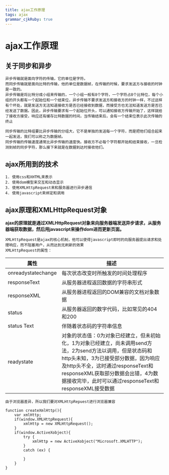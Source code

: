 ```yaml
---
title: ajax工作原理
tags: ajax
grammar_cjkRuby: true
---
```


# ajax工作原理
<!-- more -->

## 关于同步和异步

	异步传输就是面向字符的传输，它的单位是字符。
	而同步传输就是面向比特的传输，他的单位是数据帧，在传输的时候，要求发送方与接收的时钟是一致的。
	异步传输是将比特分成小组来传输的，一个小组一般有8个字符，一个字符占8个比特位，每个小组的开头都有一个起始位和一个结束位，异步传输不要求发送方和接收方的时钟一样，不过这样有个坏处，就是发送方无法知道接收方是否已经接收到数据，而接受方也无法知道发送方是否已经发送了数据。因此，异步传输要求有一个起始位开头，可以通知接收方传输开始了，这样就给了接收方接受，响应还有缓存比特数据的时间，当传输结束后，会有一个结束位表示此次传输的终止
	
	同步传输的比特组要比异步传输的分组大，它不是单独的发送每一个字符，而是把他们组合起来一起发送，我们可以称之为数据帧。
	同步传输的传输速度通常比异步传输的速度快。接收方不必每个字符都开始和结束接收，一旦检测到帧的同步字符，那么接下来就是在数据到达时接收他们。
	
## ajax所用到的技术
	1. 使用css和XHTML来表示
	2. 使用dom模型来交互和动态显示
	3. 使用XMLHttpRequest来和服务器进行异步通信
	4. 使用javascript来绑定和调用
	
## ajax原理和XMLHttpRequest对象

**ajax的原理就是通过XMLHttpRequest对象来向服务器端发送异步请求，从服务器端获取数据，然后用javascript来操作dom进而更新页面。**

	XMLHttpRequest是ajax的核心机制，他可以使得javascript即时的向服务器提出请求和处理响应，而不阻塞用户，从而达到无刷新的效果
	XMLHttpRequest的属性：
	

|   属性  |  描述   |
| --- | --- |
|  onreadystatechange   |  每次状态改变时所触发的时间处理程序   |
|  responseText   |  从服务器进程返回数据的字符串形式   |
|  responseXML   |  从服务器进程返回的DOM兼容的文档对象数据   |
|   status  |  从服务器返回的数字代码，比如常见的404和200   |
|  status Text   |  伴随着状态码的字符串信息   |
|  readystate    |  对象的状态值：0为对象已经建立，但未初始化，1为对象已经建立，尚未调用send方法，2为send方法以调用，但是状态码和http头未知，3为已接受部分数据，因为响应及http头不全，这时通过responseText和responseXML获取部分数据会出错，4为数据接收完毕，此时可以通过responseText和responseXML接受数据  |

	由于浏览器差异，所以我们要对XMLHttpRepuest进行浏览器兼容
```
function createXmlHttp(){
	var xmlHttp;
	if(window.XMLHttpRequest){
		xmlHttp = new XMLHttpRequest(); 
	}
	if(window.ActiveXobject){
		try {
			xmlHttp = new ActiveXobject("Microsoft.XMLHTTP");
		}
		catch (ex) {
			
		}
	}
}
```

